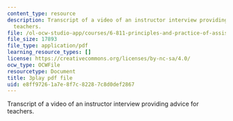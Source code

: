 ```yaml
---
content_type: resource
description: Transcript of a video of an instructor interview providing advice for
  teachers.
file: /ol-ocw-studio-app/courses/6-811-principles-and-practice-of-assistive-technology-fall-2014/e8ff97261a7e8f7c82287c8d0def2867_ZGCJabWew3A.pdf
file_size: 17893
file_type: application/pdf
learning_resource_types: []
license: https://creativecommons.org/licenses/by-nc-sa/4.0/
ocw_type: OCWFile
resourcetype: Document
title: 3play pdf file
uid: e8ff9726-1a7e-8f7c-8228-7c8d0def2867
---
```

Transcript of a video of an instructor interview providing advice for teachers.